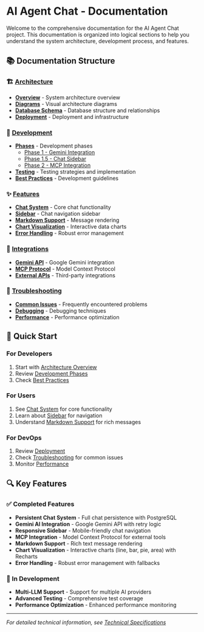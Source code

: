 # AI Agent Chat - Documentation

Welcome to the comprehensive documentation for the AI Agent Chat project. This documentation is organized into logical sections to help you understand the system architecture, development process, and features.

## 📚 Documentation Structure

### 🏗️ [Architecture](./architecture/)
- **[Overview](./architecture/overview.md)** - System architecture overview
- **[Diagrams](./architecture/diagrams.md)** - Visual architecture diagrams
- **[Database Schema](./architecture/database-schema.md)** - Database structure and relationships
- **[Deployment](./architecture/deployment.md)** - Deployment and infrastructure

### 🚀 [Development](./development/)
- **[Phases](./development/phases/)** - Development phases
  - [Phase 1 - Gemini Integration](./development/phases/phase1-gemini.md)
  - [Phase 1.5 - Chat Sidebar](./development/phases/phase1.5-sidebar.md)
  - [Phase 2 - MCP Integration](./development/phases/phase2-mcp.md)
- **[Testing](./development/testing/)** - Testing strategies and implementation
- **[Best Practices](./development/best-practices.md)** - Development guidelines

### ✨ [Features](./features/)
- **[Chat System](./features/chat-system.md)** - Core chat functionality
- **[Sidebar](./features/sidebar.md)** - Chat navigation sidebar
- **[Markdown Support](./features/markdown-support.md)** - Message rendering
- **[Chart Visualization](./features/chart-visualization.md)** - Interactive data charts
- **[Error Handling](./features/error-handling.md)** - Robust error management

### 🔌 [Integrations](./integrations/)
- **[Gemini API](./integrations/gemini-api.md)** - Google Gemini integration
- **[MCP Protocol](./integrations/mcp-protocol.md)** - Model Context Protocol
- **[External APIs](./integrations/external-apis.md)** - Third-party integrations

### 🔧 [Troubleshooting](./troubleshooting/)
- **[Common Issues](./troubleshooting/common-issues.md)** - Frequently encountered problems
- **[Debugging](./troubleshooting/debugging.md)** - Debugging techniques
- **[Performance](./troubleshooting/performance.md)** - Performance optimization

## 🎯 Quick Start

### For Developers
1. Start with [Architecture Overview](./architecture/overview.md)
2. Review [Development Phases](./development/phases/)
3. Check [Best Practices](./development/best-practices.md)

### For Users
1. See [Chat System](./features/chat-system.md) for core functionality
2. Learn about [Sidebar](./features/sidebar.md) for navigation
3. Understand [Markdown Support](./features/markdown-support.md) for rich messages

### For DevOps
1. Review [Deployment](./architecture/deployment.md)
2. Check [Troubleshooting](./troubleshooting/) for common issues
3. Monitor [Performance](./troubleshooting/performance.md)

## 🔍 Key Features

### ✅ Completed Features
- **Persistent Chat System** - Full chat persistence with PostgreSQL
- **Gemini AI Integration** - Google Gemini API with retry logic
- **Responsive Sidebar** - Mobile-friendly chat navigation
- **MCP Integration** - Model Context Protocol for external tools
- **Markdown Support** - Rich text message rendering
- **Chart Visualization** - Interactive charts (line, bar, pie, area) with Recharts
- **Error Handling** - Robust error management with fallbacks

### 🚧 In Development
- **Multi-LLM Support** - Support for multiple AI providers
- **Advanced Testing** - Comprehensive test coverage
- **Performance Optimization** - Enhanced performance monitoring

---

*For detailed technical information, see [Technical Specifications](../SPECS.md)*

